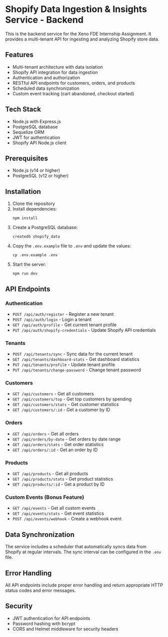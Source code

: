 # Shopify Data Ingestion & Insights Service - Backend

This is the backend service for the Xeno FDE Internship Assignment. It provides a multi-tenant API for ingesting and analyzing Shopify store data.

## Features

- Multi-tenant architecture with data isolation
- Shopify API integration for data ingestion
- Authentication and authorization
- RESTful API endpoints for customers, orders, and products
- Scheduled data synchronization
- Custom event tracking (cart abandoned, checkout started)

## Tech Stack

- Node.js with Express.js
- PostgreSQL database
- Sequelize ORM
- JWT for authentication
- Shopify API Node.js client

## Prerequisites

- Node.js (v14 or higher)
- PostgreSQL (v12 or higher)

## Installation

1. Clone the repository
2. Install dependencies:
   ```
   npm install
   ```
3. Create a PostgreSQL database:
   ```
   createdb shopify_data
   ```
4. Copy the `.env.example` file to `.env` and update the values:
   ```
   cp .env.example .env
   ```
5. Start the server:
   ```
   npm run dev
   ```

## API Endpoints

### Authentication

- `POST /api/auth/register` - Register a new tenant
- `POST /api/auth/login` - Login a tenant
- `GET /api/auth/profile` - Get current tenant profile
- `PUT /api/auth/shopify-credentials` - Update Shopify API credentials

### Tenants

- `POST /api/tenants/sync` - Sync data for the current tenant
- `GET /api/tenants/dashboard-stats` - Get dashboard statistics
- `PUT /api/tenants/profile` - Update tenant profile
- `PUT /api/tenants/change-password` - Change tenant password

### Customers

- `GET /api/customers` - Get all customers
- `GET /api/customers/top` - Get top customers by spending
- `GET /api/customers/stats` - Get customer statistics
- `GET /api/customers/:id` - Get a customer by ID

### Orders

- `GET /api/orders` - Get all orders
- `GET /api/orders/by-date` - Get orders by date range
- `GET /api/orders/stats` - Get order statistics
- `GET /api/orders/:id` - Get an order by ID

### Products

- `GET /api/products` - Get all products
- `GET /api/products/stats` - Get product statistics
- `GET /api/products/:id` - Get a product by ID

### Custom Events (Bonus Feature)

- `GET /api/events` - Get all custom events
- `GET /api/events/stats` - Get event statistics
- `POST /api/events/webhook` - Create a webhook event

## Data Synchronization

The service includes a scheduler that automatically syncs data from Shopify at regular intervals. The sync interval can be configured in the `.env` file.

## Error Handling

All API endpoints include proper error handling and return appropriate HTTP status codes and error messages.

## Security

- JWT authentication for API endpoints
- Password hashing with bcrypt
- CORS and Helmet middleware for security headers
